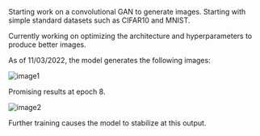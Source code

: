 Starting work on a convolutional GAN to generate images. Starting with simple standard datasets such as CIFAR10 and MNIST.

Currently working on optimizing the architecture and hyperparameters to produce better images.

As of 11/03/2022, the model generates the following images:

![image1](https://user-images.githubusercontent.com/76924916/157815863-ddbbfb4f-86d3-49dd-8c8f-fc46f0be9e65.png)

Promising results at epoch 8.

![image2](https://user-images.githubusercontent.com/76924916/157815947-3fff58e6-94db-4ea2-9cdc-a867ae98d653.png)

Further training causes the model to stabilize at this output.
